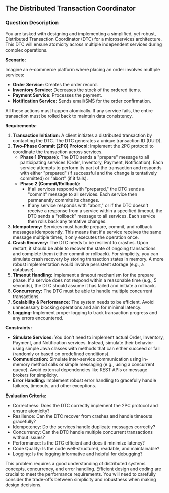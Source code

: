 ## The Distributed Transaction Coordinator

### Question Description

You are tasked with designing and implementing a simplified, yet robust, Distributed Transaction Coordinator (DTC) for a microservices architecture. This DTC will ensure atomicity across multiple independent services during complex operations.

**Scenario:**

Imagine an e-commerce platform where placing an order involves multiple services:

*   **Order Service:** Creates the order record.
*   **Inventory Service:** Decreases the stock of the ordered items.
*   **Payment Service:** Processes the payment.
*   **Notification Service:** Sends email/SMS for the order confirmation.

All these actions must happen atomically. If any service fails, the entire transaction must be rolled back to maintain data consistency.

**Requirements:**

1.  **Transaction Initiation:** A client initiates a distributed transaction by contacting the DTC. The DTC generates a unique transaction ID (UUID).
2.  **Two-Phase Commit (2PC) Protocol:** Implement the 2PC protocol to coordinate the transaction across services.
    *   **Phase 1 (Prepare):** The DTC sends a "prepare" message to all participating services (Order, Inventory, Payment, Notification). Each service attempts to perform its part of the transaction and responds with either "prepared" (if successful and the change is tentatively committed) or "abort" (if it fails).
    *   **Phase 2 (Commit/Rollback):**
        *   If all services respond with "prepared," the DTC sends a "commit" message to all services. Each service then permanently commits its changes.
        *   If any service responds with "abort," or if the DTC doesn't receive a response from a service within a specified timeout, the DTC sends a "rollback" message to all services. Each service then rolls back any tentative changes.
3.  **Idempotency:** Services must handle prepare, commit, and rollback messages idempotently. This means that if a service receives the same message multiple times, it only executes the operation once.
4.  **Crash Recovery:** The DTC needs to be resilient to crashes. Upon restart, it should be able to recover the state of ongoing transactions and complete them (either commit or rollback). For simplicity, you can simulate crash recovery by storing transaction states in memory. A more robust implementation would involve persistent storage (e.g., a database).
5.  **Timeout Handling:** Implement a timeout mechanism for the prepare phase. If a service does not respond within a reasonable time (e.g., 5 seconds), the DTC should assume it has failed and initiate a rollback.
6.  **Concurrency:** The DTC must be able to handle multiple concurrent transactions.
7.  **Scalability & Performance:** The system needs to be efficient. Avoid unnecessary blocking operations and aim for minimal latency.
8.  **Logging:** Implement proper logging to track transaction progress and any errors encountered.

**Constraints:**

*   **Simulate Services:** You don't need to implement actual Order, Inventory, Payment, and Notification services. Instead, simulate their behavior using simple Java classes with methods that can either succeed or fail (randomly or based on predefined conditions).
*   **Communication:** Simulate inter-service communication using in-memory method calls or simple messaging (e.g., using a concurrent queue). Avoid external dependencies like REST APIs or message brokers for simplicity.
*   **Error Handling:** Implement robust error handling to gracefully handle failures, timeouts, and other exceptions.

**Evaluation Criteria:**

*   Correctness: Does the DTC correctly implement the 2PC protocol and ensure atomicity?
*   Resilience: Can the DTC recover from crashes and handle timeouts gracefully?
*   Idempotency: Do the services handle duplicate messages correctly?
*   Concurrency: Can the DTC handle multiple concurrent transactions without issues?
*   Performance: Is the DTC efficient and does it minimize latency?
*   Code Quality: Is the code well-structured, readable, and maintainable?
*   Logging: Is the logging informative and helpful for debugging?

This problem requires a good understanding of distributed systems concepts, concurrency, and error handling. Efficient design and coding are crucial to meet the performance requirements. You will need to carefully consider the trade-offs between simplicity and robustness when making design decisions.
